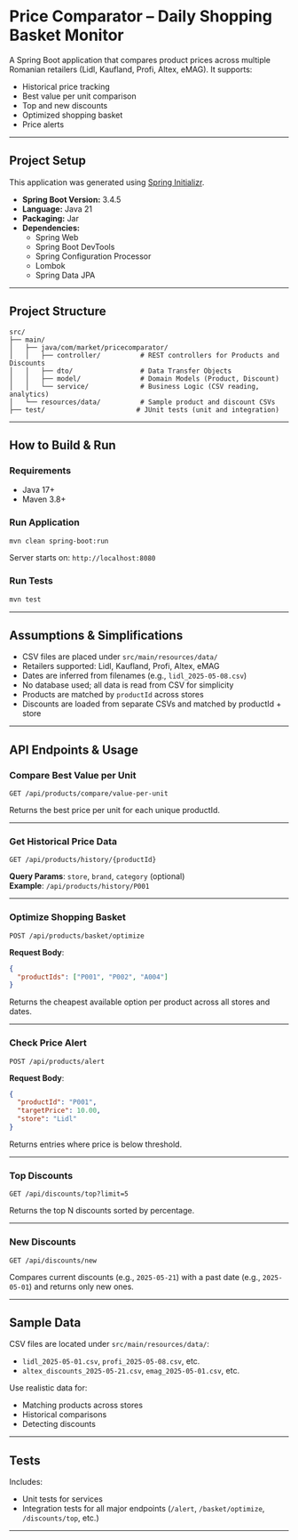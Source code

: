 # Price Comparator – Daily Shopping Basket Monitor

A Spring Boot application that compares product prices across multiple Romanian retailers (Lidl, Kaufland, Profi, Altex, eMAG). It supports:
- Historical price tracking
- Best value per unit comparison
- Top and new discounts
- Optimized shopping basket
- Price alerts

---

## Project Setup

This application was generated using [Spring Initializr](https://start.spring.io/).

- **Spring Boot Version:** 3.4.5  
- **Language:** Java 21  
- **Packaging:** Jar  
- **Dependencies:**  
  - Spring Web  
  - Spring Boot DevTools  
  - Spring Configuration Processor  
  - Lombok  
  - Spring Data JPA

---

## Project Structure

```
src/
├── main/
│   ├── java/com/market/pricecomparator/
│   │   ├── controller/          # REST controllers for Products and Discounts
│   │   ├── dto/                 # Data Transfer Objects
│   │   ├── model/               # Domain Models (Product, Discount)
│   │   └── service/             # Business Logic (CSV reading, analytics)
│   └── resources/data/          # Sample product and discount CSVs
├── test/                       # JUnit tests (unit and integration)
```

---

## How to Build & Run

### Requirements
- Java 17+
- Maven 3.8+

### Run Application

```bash
mvn clean spring-boot:run
```

Server starts on: `http://localhost:8080`

### Run Tests

```bash
mvn test
```

---

## Assumptions & Simplifications

- CSV files are placed under `src/main/resources/data/`
- Retailers supported: Lidl, Kaufland, Profi, Altex, eMAG
- Dates are inferred from filenames (e.g., `lidl_2025-05-08.csv`)
- No database used; all data is read from CSV for simplicity
- Products are matched by `productId` across stores
- Discounts are loaded from separate CSVs and matched by productId + store

---

## API Endpoints & Usage

### Compare Best Value per Unit

```http
GET /api/products/compare/value-per-unit
```

Returns the best price per unit for each unique productId.

---

### Get Historical Price Data

```http
GET /api/products/history/{productId}
```

**Query Params**: `store`, `brand`, `category` (optional)  
**Example**: `/api/products/history/P001`

---

### Optimize Shopping Basket

```http
POST /api/products/basket/optimize
```

**Request Body**:
```json
{
  "productIds": ["P001", "P002", "A004"]
}
```

Returns the cheapest available option per product across all stores and dates.

---

### Check Price Alert

```http
POST /api/products/alert
```

**Request Body**:
```json
{
  "productId": "P001",
  "targetPrice": 10.00,
  "store": "Lidl"
}
```

Returns entries where price is below threshold.

---

### Top Discounts

```http
GET /api/discounts/top?limit=5
```

Returns the top N discounts sorted by percentage.

---

### New Discounts

```http
GET /api/discounts/new
```

Compares current discounts (e.g., `2025-05-21`) with a past date (e.g., `2025-05-01`) and returns only new ones.

---

## Sample Data

CSV files are located under `src/main/resources/data/`:
- `lidl_2025-05-01.csv`, `profi_2025-05-08.csv`, etc.
- `altex_discounts_2025-05-21.csv`, `emag_2025-05-01.csv`, etc.

Use realistic data for:
- Matching products across stores
- Historical comparisons
- Detecting discounts

---

## Tests

Includes:
- Unit tests for services
- Integration tests for all major endpoints (`/alert`, `/basket/optimize`, `/discounts/top`, etc.)

---

